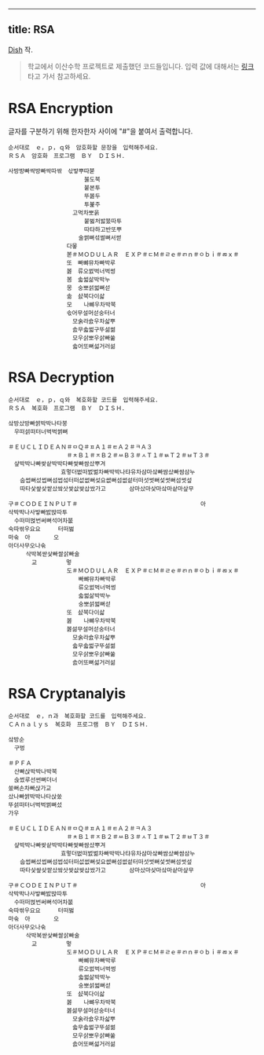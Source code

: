 ----
title: RSA
----

[Dish](http://dish.upnl.org/) 작.

> 학교에서 이산수학 프로젝트로 제출했던 코드들입니다. 입력 값에 대해서는 [링크](http://ko.wikipedia.org/wiki/RSA)타고 가서 참고하세요.

# RSA Encryption

글자를 구분하기 위해 한자한자 사이에 "#"을 붙여서 출력합니다.

    순서대로　ｅ，ｐ，ｑ와　암호화할 문장을　입력해주세요．
    ＲＳＡ　암호화　프로그램　ＢＹ　ＤＩＳＨ．
    
    사방방빠싹방빠싹따싺　삯밯뿌따붇
    　　　　　　　　　　　　　붏도북
    　　　　　　　　　　　　　붙본투
    　　　　　　　　　　　　　뚜봃두
    　　　　　　　　　　　　　투봁주
    　　　　　　　　　　　고먹차뽀욹
    　　　　　　　　　　　　　붙벓처밣붔따투
    　　　　　　　　　　　　　따탸하고반또뿌
    　　　　　　　　　　　　술썱뻐섞썰뻐서썯
    　　　　　　　　　　다뫃　　　　　
    　　　　　　　　　　볻＃ＭＯＤＵＬＡＲ　ＥＸＰ＃ㄷＭ＃ㄹｅ＃ㄺｎ＃ㅇｂｉ＃ㄻｘ＃
    　　　　　　　　　　또　빠뺘뮤차빠박루
    　　　　　　　　　　봃　류오썴벅너벅썽
    　　　　　　　　　　봄　솗썳삶박박누
    　　　　　　　　　　몽　숭뽀섥썳뻐섣
    　　　　　　　　　　솖　샰북다이삷
    　　　　　　　　　　모　　나뺘우차박북
    　　　　　　　　　　솏어무설머섣숭터너
    　　　　　　　　　　　모숡라숈우차삷뿌
    　　　　　　　　　　　솘무솗썳구뚜섦썲
    　　　　　　　　　　　모우삵뽀우삵빠쑮
    　　　　　　　　　　　솗어또뻐섧거러섦

# RSA Decryption

    순서대로　ｅ，ｐ，ｑ와　복호화할 코드를　입력해주세요．
    ＲＳＡ　복호화　프로그램　ＢＹ　ＤＩＳＨ．
    
    샄방샀방빠쌁박박나타붕
    　우떠섥떠터너벅벅썱뻐
    
    ＃ＥＵＣＬＩＤＥＡＮ＃ㅁＱ＃ㅍＡ１＃ㅌＡ２＃ㅋＡ３
    　　　　　　　　　　＃ㅊＢ１＃ㅈＢ２＃ㅆＢ３＃ㅅＴ１＃ㅄＴ２＃ㅂＴ３＃
    　샆박박나빠쌎샅박박타빠쌏빠쌈샀뿌겨
    　　　　　　　　　효멓더벖떠벐벎차빠박박나탸유차삼마샄빠쌈샀빠쌈삼누
    　　숩썹뻐섰썹뻐섬썹섴터떠섮썺뻐섲요쎲뻐섬썺섵터떠섯썻뻐섳썻뻐섬썻섶
    　　따타샃쌒샂쌑샀쌐삿쌏삾쌎삽쌌가고　　　　삼마샀마샂마샄마샅마샆무
    
    구＃ＣＯＤＥＩＮＰＵＴ＃　　　　　　　　　　　　　　　　　　　　　아
    삭박박나사밯빠밠밙따투
    　수떠떠벉번써뻐석머차붒
    숙따싺우요요　　　터떠벓
    마숚　아　　　　오
    아더사무오나숚
    　　　삭박복싿샃빠쌀삵빠술
    　　　　교　　　　　멓
    　　　　　　　　　　도＃ＭＯＤＵＬＡＲ　ＥＸＰ＃ㄷＭ＃ㄹｅ＃ㄺｎ＃ㅇｂｉ＃ㄻｘ＃
    　　　　　　　　　　　　빠뺘뮤차빠박루
    　　　　　　　　　　　　류오썴벅너벅썽
    　　　　　　　　　　　　솗썳삶박박누
    　　　　　　　　　　　　숭뽀섥썳뻐섣
    　　　　　　　　　　또　샰북다이삷
    　　　　　　　　　　봃　　나뺘우차박북
    　　　　　　　　　　봃섦무설머섣숭터너
    　　　　　　　　　　　모숡라숈우차삷뿌
    　　　　　　　　　　　솗무솗썳구뚜섦썲
    　　　　　　　　　　　모우삵뽀우삵빠쑮
    　　　　　　　　　　　솘어또뻐섧거러섦

# RSA Cryptanalyis

    순서대로　ｅ，ｎ과　복호화할 코드를　입력해주세요．
    ＣＡｎａｌｙｓ　복호화　프로그램　ＢＹ　ＤＩＳＨ．
    
    샄방순
    　구벙
    
    ＃ＰＦＡ
    　산빠삱박박나박북
    　숝썼루선썬뻐더너
    쑸뻐손차빠삱가교
    샀나빠쌁박박나타삱쑸
    뚜섥떠터너벅벅썱뻐섰
    가우
    
    ＃ＥＵＣＬＩＤＥＡＮ＃ㅁＱ＃ㅍＡ１＃ㅌＡ２＃ㅋＡ３
    　　　　　　　　　　＃ㅊＢ１＃ㅈＢ２＃ㅆＢ３＃ㅅＴ１＃ㅄＴ２＃ㅂＴ３＃
    　샆박박나빠쌎샅박박타빠쌏빠쌈샀뿌겨
    　　　　　　　　　효멓더벖떠벐벎차빠박박나탸유차삼마샄빠쌈샀빠쌈삼누
    　　숩썹뻐섰썹뻐섬썹섴터떠섮썺뻐섲요쎲뻐섬썺섵터떠섯썻뻐섳썻뻐섬썻섶
    　　따타샃쌒샂쌑샀쌐삿쌏삾쌎삽쌌가고　　　　삼마샀마샂마샄마샅마샆무
    
    구＃ＣＯＤＥＩＮＰＵＴ＃　　　　　　　　　　　　　　　　　　　　　아
    삭박박나사밯빠밠밙따투
    　수떠떠벉번써뻐석머차붒
    숙따싺우요요　　　터떠벓
    마숚　아　　　　오
    아더사무오나숚
    　　　삭박복싿샃빠쌀삵빠술
    　　　　교　　　　　멓
    　　　　　　　　　　도＃ＭＯＤＵＬＡＲ　ＥＸＰ＃ㄷＭ＃ㄹｅ＃ㄺｎ＃ㅇｂｉ＃ㄻｘ＃
    　　　　　　　　　　　　빠뺘뮤차빠박루
    　　　　　　　　　　　　류오썴벅너벅썽
    　　　　　　　　　　　　솗썳삶박박누
    　　　　　　　　　　　　숭뽀섥썳뻐섣
    　　　　　　　　　　또　샰북다이삷
    　　　　　　　　　　봃　　나뺘우차박북
    　　　　　　　　　　봃섦무설머섣숭터너
    　　　　　　　　　　　모숡라숈우차삷뿌
    　　　　　　　　　　　솗무솗썳구뚜섦썲
    　　　　　　　　　　　모우삵뽀우삵빠쑮
    　　　　　　　　　　　솘어또뻐섧거러섦


